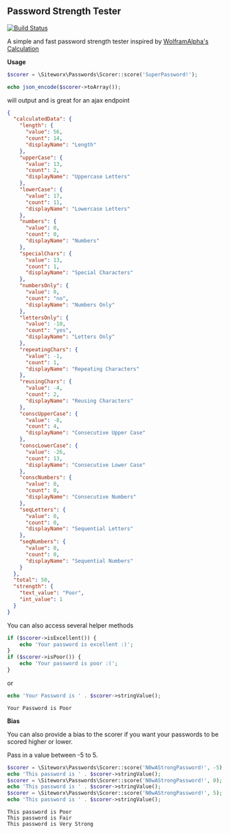 ## Password Strength Tester

[![Build Status](https://travis-ci.org/siteworxpro/password-strength-tool.svg?branch=master)](https://travis-ci.org/siteworxpro/password-strength-tool)

A simple and fast password strength tester inspired by [WolframAlpha's Calculation](https://www.wolframalpha.com/input/?i=password+strength+TestPassword)

**Usage**

```php
$scorer = \Siteworx\Passwords\Scorer::score('SuperPassword!');

echo json_encode($scorer->toArray());

```

will output and is great for an ajax endpoint

```json
{
  "calculatedData": {
    "length": {
      "value": 56,
      "count": 14,
      "displayName": "Length"
    },
    "upperCase": {
      "value": 13,
      "count": 2,
      "displayName": "Uppercase Letters"
    },
    "lowerCase": {
      "value": 17,
      "count": 11,
      "displayName": "Lowercase Letters"
    },
    "numbers": {
      "value": 0,
      "count": 0,
      "displayName": "Numbers"
    },
    "specialChars": {
      "value": 13,
      "count": 1,
      "displayName": "Special Characters"
    },
    "numbersOnly": {
      "value": 0,
      "count": "no",
      "displayName": "Numbers Only"
    },
    "lettersOnly": {
      "value": -10,
      "count": "yes",
      "displayName": "Letters Only"
    },
    "repeatingChars": {
      "value": -1,
      "count": 1,
      "displayName": "Repeating Characters"
    },
    "reusingChars": {
      "value": -4,
      "count": 2,
      "displayName": "Reusing Characters"
    },
    "conscUpperCase": {
      "value": -8,
      "count": 4,
      "displayName": "Consecutive Upper Case"
    },
    "conscLowerCase": {
      "value": -26,
      "count": 13,
      "displayName": "Consecutive Lower Case"
    },
    "conscNumbers": {
      "value": 0,
      "count": 0,
      "displayName": "Consecutive Numbers"
    },
    "seqLetters": {
      "value": 0,
      "count": 0,
      "displayName": "Sequential Letters"
    },
    "seqNumbers": {
      "value": 0,
      "count": 0,
      "displayName": "Sequential Numbers"
    }
  },
  "total": 50,
  "strength": {
    "text_value": "Poor",
    "int_value": 1
  }
}
```

You can also access several helper methods

```php
if ($scorer->isExcellent()) {
    echo 'Your password is excellent :)';
}
if ($scorer->isPoor()) {
    echo 'Your password is poor :(';
}
```

or

```php
echo 'Your Password is ' . $scorer->stringValue();
```
```
Your Password is Poor
```

**Bias**

You can also provide a bias to the scorer if you want your passwords to be scored higher or lower.

Pass in a value between -5 to 5.

```php
$scorer = \Siteworx\Passwords\Scorer::score('N0wAStrongPassword!', -5);
echo 'This password is ' . $scorer->stringValue();
$scorer = \Siteworx\Passwords\Scorer::score('N0wAStrongPassword!', 0);
echo 'This password is ' . $scorer->stringValue();
$scorer = \Siteworx\Passwords\Scorer::score('N0wAStrongPassword!', 5);
echo 'This password is ' . $scorer->stringValue();

```
```
This password is Poor
This password is Fair
This password is Very Strong
```
